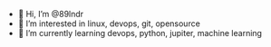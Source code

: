 - 👋 Hi, I’m @89lndr
- 👀 I’m interested in linux, devops, git, opensource
- 🌱 I’m currently learning devops, python, jupiter, machine learning

<!---
89lndr/89lndr is a ✨ special ✨ repository because its `README.md` (this file) appears on your GitHub profile.
You can click the Preview link to take a look at your changes.
--->
